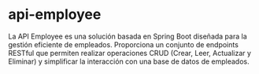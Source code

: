 # api-employee
La API Employee es una solución basada en Spring Boot diseñada para la gestión eficiente de empleados. Proporciona un conjunto de endpoints RESTful que permiten realizar operaciones CRUD (Crear, Leer, Actualizar y Eliminar) y simplificar la interacción con una base de datos de empleados.

